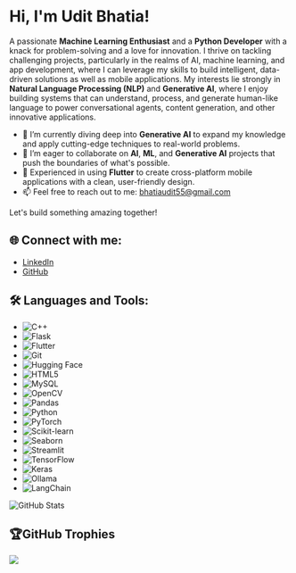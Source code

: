 # Hi, I'm Udit Bhatia!  
A passionate **Machine Learning Enthusiast** and a **Python Developer** with a knack for problem-solving and a love for innovation. I thrive on tackling challenging projects, particularly in the realms of AI, machine learning, and app development, where I can leverage my skills to build intelligent, data-driven solutions as well as mobile applications. My interests lie strongly in **Natural Language Processing (NLP)** and **Generative AI**, where I enjoy building systems that can understand, process, and generate human-like language to power conversational agents, content generation, and other innovative applications.


- 🌱 I’m currently diving deep into **Generative AI** to expand my knowledge and apply cutting-edge techniques to real-world problems.
- 👯 I’m eager to collaborate on **AI**, **ML**, and **Generative AI** projects that push the boundaries of what's possible.
- 📱 Experienced in using **Flutter** to create cross-platform mobile applications with a clean, user-friendly design.
- 📫 Feel free to reach out to me: [bhatiaudit55@gmail.com](mailto:bhatiaudit55@gmail.com)

Let's build something amazing together! 

## 🌐 Connect with me:
- [LinkedIn](https://www.linkedin.com/in/uditbhatia26/)
- [GitHub](https://github.com/uditbhatia26)

## 🛠 Languages and Tools:
- ![C++](https://img.shields.io/badge/C++-00599C?style=flat-square&logo=cplusplus&logoColor=white)  
- ![Flask](https://img.shields.io/badge/Flask-000000?style=flat-square&logo=flask&logoColor=white)  
- ![Flutter](https://img.shields.io/badge/Flutter-02569B?style=flat-square&logo=flutter&logoColor=white)  
- ![Git](https://img.shields.io/badge/Git-F05032?style=flat-square&logo=git&logoColor=white)  
- ![Hugging Face](https://img.shields.io/badge/Hugging%20Face-FFAE00?style=flat-square&logo=huggingface&logoColor=white)  
- ![HTML5](https://img.shields.io/badge/HTML5-E34F26?style=flat-square&logo=html5&logoColor=white)  
- ![MySQL](https://img.shields.io/badge/MySQL-4479A1?style=flat-square&logo=mysql&logoColor=white)  
- ![OpenCV](https://img.shields.io/badge/OpenCV-5C3EE8?style=flat-square&logo=opencv&logoColor=white)  
- ![Pandas](https://img.shields.io/badge/Pandas-150458?style=flat-square&logo=pandas&logoColor=white)  
- ![Python](https://img.shields.io/badge/Python-3776AB?style=flat-square&logo=python&logoColor=white)  
- ![PyTorch](https://img.shields.io/badge/PyTorch-EE4C2C?style=flat-square&logo=pytorch&logoColor=white)  
- ![Scikit-learn](https://img.shields.io/badge/Scikit--learn-F7931E?style=flat-square&logo=scikit-learn&logoColor=black)  
- ![Seaborn](https://img.shields.io/badge/Seaborn-3776AB?style=flat-square&logo=python&logoColor=white)  
- ![Streamlit](https://img.shields.io/badge/Streamlit-FF4B4B?style=flat-square&logo=streamlit&logoColor=white)  
- ![TensorFlow](https://img.shields.io/badge/TensorFlow-FF6F00?style=flat-square&logo=tensorflow&logoColor=white)  
- ![Keras](https://img.shields.io/badge/Keras-D00000?style=flat-square&logo=keras&logoColor=white)  
- ![Ollama](https://img.shields.io/badge/Ollama-555555?style=flat-square&logo=vercel&logoColor=white)  
- ![LangChain](https://img.shields.io/badge/LangChain-FF9900?style=flat-square&logo=chainlink&logoColor=white)  



![GitHub Stats](https://github-readme-stats.vercel.app/api?username=uditbhatia26&show_icons=true&theme=radical)

## 🏆GitHub Trophies
![](https://github-trophies.vercel.app/?username=uditbhatia26&theme=radical&no-frame=false&no-bg=false&margin-w=4) 

